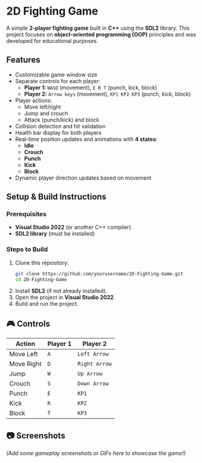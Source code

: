 # 2D Fighting Game  

A simple **2-player fighting game** built in **C++** using the **SDL2** library. This project focuses on **object-oriented programming (OOP)** principles and was developed for educational purposes.  

## Features  
 - Customizable game window size  
 - Separate controls for each player:  
   - **Player 1:** `WASD` (movement), `E R T` (punch, kick, block)  
   - **Player 2:** `Arrow keys` (movement), `KP1 KP2 KP3` (punch, kick, block)  
 - Player actions:  
   - Move left/right  
   - Jump and crouch  
   - Attack (punch/kick) and block  
 - Collision detection and hit validation  
 - Health bar display for both players  
 - Real-time position updates and animations with **4 states**:  
   - **Idle**  
   - **Crouch**  
   - **Punch**  
   - **Kick**  
   - **Block**  
 - Dynamic player direction updates based on movement  

## Setup & Build Instructions  
### Prerequisites  
- **Visual Studio 2022** (or another C++ compiler)  
- **SDL2 library** (must be installed)  

### Steps to Build  
1. Clone this repository:  
   ```sh
   git clone https://github.com/yourusername/2D-Fighting-Game.git
   cd 2D-Fighting-Game
   ```
2. Install **SDL2** (if not already installed).  
3. Open the project in **Visual Studio 2022**.  
4. Build and run the project.  

## 🎮 Controls  
| Action  | Player 1 | Player 2 |
|---------|---------|---------|
| Move Left  | `A` | `Left Arrow` |
| Move Right | `D` | `Right Arrow` |
| Jump | `W` | `Up Arrow` |
| Crouch | `S` | `Down Arrow` |
| Punch | `E` | `KP1` |
| Kick | `R` | `KP2` |
| Block | `T` | `KP3` |

## 📷 Screenshots  
*(Add some gameplay screenshots or GIFs here to showcase the game!)*  
